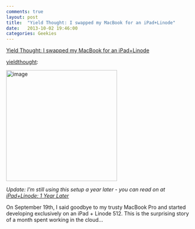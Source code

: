 ```yaml
---
comments: true
layout: post
title:  "Yield Thought: I swapped my MacBook for an iPad+Linode"
date:   2013-10-02 19:46:00
categories: Geekies
---
```

<a href="http://yieldthought.com/post/12239282034/swapped-my-macbook-for-an-ipad">Yield Thought: I swapped my MacBook for an iPad+Linode</a>

<a class="tumblr_blog" href="http://yieldthought.com/post/12239282034/swapped-my-macbook-for-an-ipad">yieldthought</a>:

<p class="media"><img alt="image" src="http://media.tumblr.com/tumblr_ltw809CpGh1qd3z7l.png" height="300" /></p>
<em>Update: I’m still using this setup a year later - you can read on at <a href="http://yieldthought.com/post/31857050698/ipad-linode-1-year-later">iPad+Linode: 1 Year Later</a></em>

On September 19th, I said goodbye to my trusty MacBook Pro and started developing exclusively on an iPad + Linode 512. This is the surprising story of a month spent working in the cloud...
